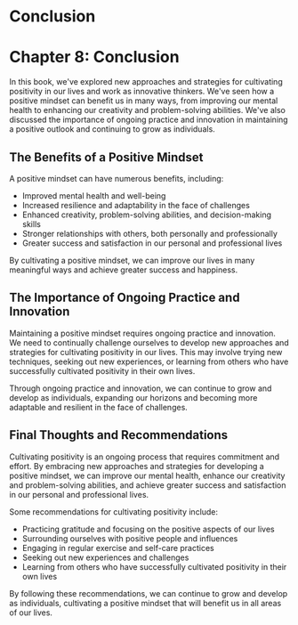 # Conclusion

Chapter 8: Conclusion
=====================

In this book, we've explored new approaches and strategies for cultivating positivity in our lives and work as innovative thinkers. We've seen how a positive mindset can benefit us in many ways, from improving our mental health to enhancing our creativity and problem-solving abilities. We've also discussed the importance of ongoing practice and innovation in maintaining a positive outlook and continuing to grow as individuals.

The Benefits of a Positive Mindset
----------------------------------

A positive mindset can have numerous benefits, including:

* Improved mental health and well-being
* Increased resilience and adaptability in the face of challenges
* Enhanced creativity, problem-solving abilities, and decision-making skills
* Stronger relationships with others, both personally and professionally
* Greater success and satisfaction in our personal and professional lives

By cultivating a positive mindset, we can improve our lives in many meaningful ways and achieve greater success and happiness.

The Importance of Ongoing Practice and Innovation
-------------------------------------------------

Maintaining a positive mindset requires ongoing practice and innovation. We need to continually challenge ourselves to develop new approaches and strategies for cultivating positivity in our lives. This may involve trying new techniques, seeking out new experiences, or learning from others who have successfully cultivated positivity in their own lives.

Through ongoing practice and innovation, we can continue to grow and develop as individuals, expanding our horizons and becoming more adaptable and resilient in the face of challenges.

Final Thoughts and Recommendations
----------------------------------

Cultivating positivity is an ongoing process that requires commitment and effort. By embracing new approaches and strategies for developing a positive mindset, we can improve our mental health, enhance our creativity and problem-solving abilities, and achieve greater success and satisfaction in our personal and professional lives.

Some recommendations for cultivating positivity include:

* Practicing gratitude and focusing on the positive aspects of our lives
* Surrounding ourselves with positive people and influences
* Engaging in regular exercise and self-care practices
* Seeking out new experiences and challenges
* Learning from others who have successfully cultivated positivity in their own lives

By following these recommendations, we can continue to grow and develop as individuals, cultivating a positive mindset that will benefit us in all areas of our lives.